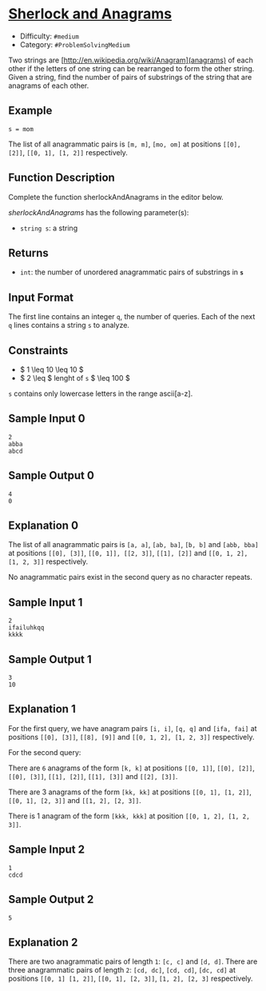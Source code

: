 # [Sherlock and Anagrams](https://www.hackerrank.com/challenges/mark-and-toys)

- Difficulty:  `#medium`
- Category: `#ProblemSolvingMedium`

Two strings are [http://en.wikipedia.org/wiki/Anagram](anagrams) of each other
if the letters of one string can be rearranged to form the other string.
Given a string, find the number of pairs of substrings of the string that are
anagrams of each other.

## Example

`s = mom`

The list of all anagrammatic pairs is `[m, m]`, `[mo, om]`
at positions `[[0], [2]]`, `[[0, 1], [1, 2]]` respectively.

## Function Description

Complete the function sherlockAndAnagrams in the editor below.

*sherlockAndAnagrams* has the following parameter(s):

- `string s`: a string

## Returns

- `int`: the number of unordered anagrammatic pairs of substrings in **`s`**

## Input Format

The first line contains an integer `q`, the number of queries.
Each of the next `q` lines contains a string `s` to analyze.

## Constraints

- $ 1 \leq 10 \leq 10 $
- $ 2 \leq $ lenght of `s` $ \leq 100 $

`s` contains only lowercase letters in the range ascii[a-z].

## Sample Input 0

```text
2
abba
abcd
```

## Sample Output 0

```text
4
0
```

## Explanation 0

The list of all anagrammatic pairs is `[a, a]`, `[ab, ba]`,
`[b, b]` and `[abb, bba]` at positions `[[0], [3]]`, `[[0, 1]], [[2, 3]]`,
`[[1], [2]]` and `[[0, 1, 2], [1, 2, 3]]` respectively.

No anagrammatic pairs exist in the second query as no character repeats.

## Sample Input 1

```text
2
ifailuhkqq
kkkk
````

## Sample Output 1

```text
3
10
```

## Explanation 1

For the first query, we have anagram pairs `[i, i]`, `[q, q]`
and `[ifa, fai]` at positions `[[0], [3]]`, `[[8], [9]]`
and `[[0, 1, 2], [1, 2, 3]]` respectively.

For the second query:

There are `6` anagrams of the form `[k, k]` at positions `[[0, 1]]`,
 `[[0], [2]]`, `[[0], [3]]`, `[[1], [2]]`, `[[1], [3]]` and `[[2], [3]]`.

There are 3 anagrams of the form `[kk, kk]` at positions `[[0, 1], [1, 2]]`,
`[[0, 1], [2, 3]]` and `[[1, 2], [2, 3]]`.

There is 1 anagram of the form `[kkk, kkk]` at position `[[0, 1, 2], [1, 2, 3]]`.

## Sample Input 2

```text
1
cdcd
```

## Sample Output 2

```text
5
```

## Explanation 2

There are two anagrammatic pairs of length `1`: `[c, c]` and `[d, d]`.
There are three anagrammatic pairs of length `2`:
`[cd, dc]`, `[cd, cd]`, `[dc, cd]` at positions
`[[0, 1] [1, 2]]`, `[[0, 1], [2, 3]]`, `[1, 2], [2, 3]` respectively.
